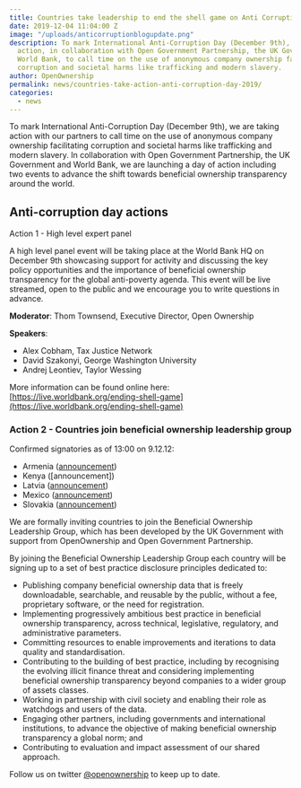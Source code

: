 ```yaml
---
title: Countries take leadership to end the shell game on Anti Corruption Day 2019
date: 2019-12-04 11:04:00 Z
image: "/uploads/anticorruptionblogupdate.png"
description: To mark International Anti-Corruption Day (December 9th), we are taking
  action, in collaboration with Open Government Partnership, the UK Government and
  World Bank, to call time on the use of anonymous company ownership facilitating
  corruption and societal harms like trafficking and modern slavery.
author: OpenOwnership
permalink: news/countries-take-action-anti-corruption-day-2019/
categories:
  - news
---
```


To mark International Anti-Corruption Day (December 9th), we are taking action with our partners to call time on the use of anonymous company ownership facilitating corruption and societal harms like trafficking and modern slavery. In collaboration with Open Government Partnership, the UK Government and World Bank, we are launching a day of action including two events to advance the shift towards beneficial ownership transparency around the world.

## Anti-corruption day actions

Action 1 - High level expert panel

A high level panel event will be taking place at the World Bank HQ on December 9th showcasing support for activity and discussing the key policy opportunities and the importance of beneficial ownership transparency for the global anti-poverty agenda. This event will be live streamed, open to the public and we encourage you to write questions in advance.

**Moderator**: Thom Townsend, Executive Director, Open Ownership

**Speakers**:

* Alex Cobham, Tax Justice Network
* David Szakonyi, George Washington University
* Andrej Leontiev, Taylor Wessing

More information can be found online here: [https://live.worldbank.org/ending-shell-game](https://live.worldbank.org/ending-shell-game)

### Action 2 - Countries join beneficial ownership leadership group

Confirmed signatories as of 13:00 on 9.12.12:

* Armenia ([announcement](/uploads/Declaration_Armenia.pdf))
* Kenya ([announcement])
* Latvia ([announcement](https://twitter.com/Tieslietas/status/1200052790069989376?s=20))
* Mexico ([announcement](https://www.gob.mx/sfp/articulos/anuncia-irma-sandoval-adhesion-de-mexico-a-los-principios-de-divulgacion-de-transparencia-de-los-beneficiarios-finales-de-la-corrupcion?idiom=es))
* Slovakia ([announcement](https://www.justice.gov.sk/Stranky/aktualitadetail.aspx?announcementID=2611))

We are formally inviting countries to join the Beneficial Ownership Leadership Group, which has been developed by the UK Government with support from OpenOwnership and Open Government Partnership.

By joining the Beneficial Ownership Leadership Group each country will be signing up to a set of best practice disclosure principles dedicated to:

* Publishing company beneficial ownership data that is freely downloadable, searchable, and reusable by the public, without a fee, proprietary software, or the need for registration.
* Implementing progressively ambitious best practice in beneficial ownership transparency, across technical, legislative, regulatory, and administrative parameters.
* Committing resources to enable improvements and iterations to data quality and standardisation.
* Contributing to the building of best practice, including by recognising the evolving illicit finance threat and considering implementing beneficial ownership transparency beyond companies to a wider group of assets classes.
* Working in partnership with civil society and enabling their role as watchdogs and users of the data.
* Engaging other partners, including governments and international institutions, to advance the objective of making beneficial ownership transparency a global norm; and
* Contributing to evaluation and impact assessment of our shared approach.

Follow us on twitter [@openownership](https://twitter.com/openownership) to keep up to date.
